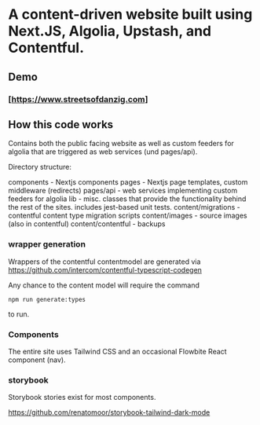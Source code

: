 # A content-driven website built using Next.JS, Algolia, Upstash, and Contentful.

## Demo
### [https://www.streetsofdanzig.com]

## How this code works

Contains both the public facing website as well as custom feeders for algolia that are triggered as web services (und pages/api). 

Directory structure:

components - Nextjs components
pages - Nextjs page templates, custom middleware (redirects)
pages/api - web services implementing custom feeders for algolia
lib - misc. classes that provide the functionality behind the rest of the sites. includes jest-based unit tests.
content/migrations - contentful content type migration scripts
content/images - source images (also in contentful)
content/contentful - backups

### wrapper generation

Wrappers of the contentful contentmodel are generated via 
https://github.com/intercom/contentful-typescript-codegen

Any chance to the content model will require the command

```
npm run generate:types 
```

to run.

### Components
The entire site uses Tailwind CSS and an occasional Flowbite React component (nav).

### storybook
Storybook stories exist for most components.

https://github.com/renatomoor/storybook-tailwind-dark-mode



